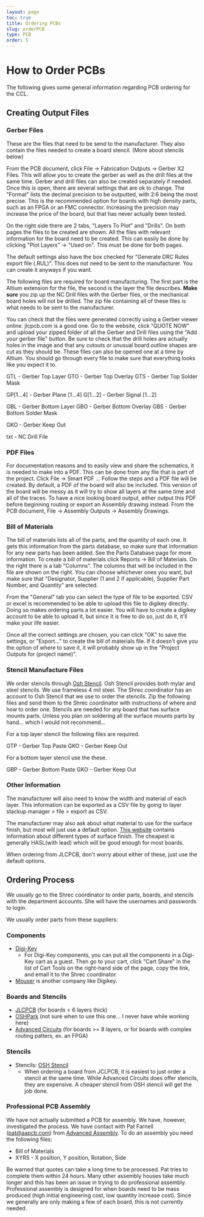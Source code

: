 ```yaml
---
layout: page
toc: true
title: Ordering PCBs
slug: orderPCB
type: PCB
order: 5
---
```



# How to Order PCBs

The following gives some general information regarding PCB ordering for the CCL.


## Creating Output Files

### Gerber Files

These are the files that need to be send to the manufacturer. They also contain the files needed to create a board stencil. (More about stencils below)

From the PCB document, click File -> Fabrication Outputs -> Gerber X2 Files. This will allow you to create the gerber as well as the drill files at the same time. Gerber and drill files can also be created separately if needed. Once this is open, there are several settings that are ok to change. The "Format" lists the decimal precision to be outputted, with 2:6 being the most precise. This is the recommended option for boards with high density parts, such as an FPGA or an FMC connector. Increasing the precision may increase the price of the board, but that has never actually been tested.  

On the right side there are 2 tabs, "Layers To Plot" and "Drills". On both pages the files to be created are shown. All the files with relevant information for the board need to be created. This can easily be done by clicking "Plot Layers" -> "Used on". This must be done for both pages. 

The default settings also have the box checked for "Generate DRC Rules export file (.RUL)". This does not need to be sent to the manufacturer. You can create it anyways if you want. 

The following files are required for board manufacturing. The first part is the Altium extension for the file, the second is the layer the file describes. **Make sure** you zip up the NC Drill files with the Gerber files, or the mechanical board holes will not be drilled. The zip file containing all of these files is what needs to be sent to the manufacturer.

You can check that the files were generated correctly using a Gerber viewer online. jlcpcb.com is a good one.  Go to the website, click "QUOTE NOW" and upload your zipped folder of all the Gerber and Drill files using the "Add your gerber file" button.  Be sure to check that the drill holes are actually holes in the image and that any cutouts or unusual board outline shapes are cut as they should be. These files can also be opened one at a time by Altium. You should go through every file to make sure that everything looks like you expect it to.

GTL - Gerber Top Layer
GTO - Gerber Top Overlay
GTS - Gerber Top Solder Mask

GP[1...4] - Gerber Plane [1...4]
G[1...2] - Gerber Signal [1...2]

GBL - Gerber Bottom Layer
GBO - Gerber Bottom Overlay
GBS - Gerber Bottom Solder Mask

GKO - Gerber Keep Out

txt - NC Drill File

### PDF Files

For documentation reasons and to easily view and share the schematics, it is needed to make into a PDF. This can be done from any file that is part of the project. Click File -> Smart PDF ... Follow the steps and a PDF file will be created. By default, a PDF of the board will also be included. This version of the board will be messy as it will try to show all layers at the same time and all of the traces. To have a nice looking board output, either output this PDF before beginning routing or export an Assembly drawing instead. From the PCB document, File -> Assembly Outputs -> Assembly Drawings.

### Bill of Materials

The bill of materials lists all of the parts, and the quantity of each one. It gets this information from the parts database, so make sure that information for any new parts has been added. See the Parts Database page for more information. To create a bill of materials click Reports -> Bill of Materials. On the right there is a tab "Columns". The columns that will be included in the file are shown on the right. You can choose whichever ones you want, but make sure that "Designator, Supplier (1 and 2 if applicable), Supplier Part Number, and Quantity" are selected.

From the "General" tab you can select the type of file to be exported. CSV or excel is recommended to be able to upload this file to digikey directly. Doing so makes ordering parts a lot easier. You will have to create a digikey account to be able to upload it, but since it is free to do so, just do it, it'll make your life easier. 

Once all the correct settings are chosen, you can click "OK" to save the settings, or "Export..." to create the bill of materials file. If it doesn't give you the option of where to save it, it will probably show up in the "Project Outputs for (project name)". 

### Stencil Manufacture Files

We order stencils through [Osh Stencil](http://oshstencil.com). Osh Stencil provides both mylar and steel stencils. We use frameless 4 mil steel. The Shrec coordinator has an account to Osh Stencil that we use to order the stencils. Zip the following files and send them to the Shrec coordinator with instructions of where and how to order one. Stencils are needed for any board that has surface mounts parts. Unless you plan on soldering all the surface mounts parts by hand... which I would not recommend...

For a top layer stencil the following files are required.

GTP - Gerber Top Paste
GKO - Gerber Keep Out

For a bottom layer stencil use the these.

GBP - Gerber Bottom Paste
GKO - Gerber Keep Out

### Other Information

The manufacturer will also need to know the width and material of each layer. This information can be exported as a CSV file by going to layer stackup manager > file > export as CSV.

The manufacturer may also ask about what material to use for the surface finish, but most will just use a default option. [This website](https://www.epectec.com/articles/pcb-surface-finish-advantages-and-disadvantages.html) contains information about different types of surface finish. The cheapest is generally HASL(with lead) which will be good enough for most boards.

When ordering from JLCPCB, don't worry about either of these, just use the default options. 

## Ordering Process

We usually go to the Shrec coordinator to order parts, boards, and stencils with the department accounts. She will have the usernames and passwords to login.

We usually order parts from these suppliers:

### Components
  * [Digi-Key](https://www.digikey.com/)
    * For Digi-Key components, you can put all the components in a Digi-Key cart as a guest. Then go to your cart, click "Cart Share" in the list of Cart Tools on the right-hand side of the page, copy the link, and email it to the Shrec coordinator.
  * [Mouser](https://www.mouser.com/) is another company like Digikey.

### Boards and Stencils
  * [JLCPCB](https://jlcpcb.com/) (for boards < 6 layers thick)
  * [OSHPark](https://oshpark.com/) (not sure when to use this one... I never have while working here)
  * [Advanced Circuits](https://www.4pcb.com/) (for boards >= 8 layers, or for boards with complex routing patters, ex. an FPGA)

### Stencils
  * Stencils: [OSH Stencil](https://www.oshstencils.com/)
    * When ordering a board from JCLPCB, it is easiest to just order a stencil at the same time. While Advanced Circuits does offer stencils, they are expensive. A cheaper stencil from OSH stencil will get the job done.  
  
### Professional PCB Assembly

We have not actually submitted a PCB for assembly. We have, however, investigated the process. We have contact with Pat Farnell (pat@aapcb.com) from [Advanced Assembly](http://aapcb.com). To do an assembly you need the following files:

- Bill of Materials
- XYRS - X position, Y position, Rotation, Side

Be warned that quotes can take a long time to be processed. Pat tries to complete them within 24 hours. Many other assembly houses take much longer and this has been an issue in trying to do professional assembly. Professional assembly is designed for when boards need to be mass produced (high initial engineering cost, low quantity increase cost). Since we generally are only making a few of each board, this is not currently needed. 
